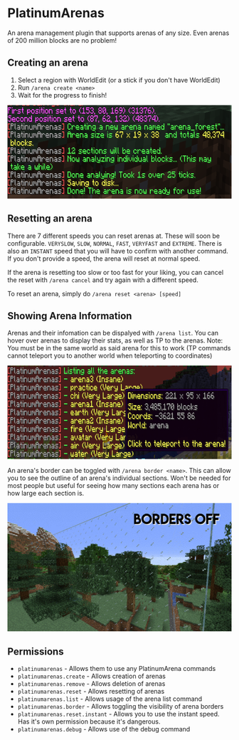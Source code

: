 # PlatinumArenas

An arena management plugin that supports arenas of any size. Even arenas of 200 million blocks are no problem!

## Creating an arena

1. Select a region with WorldEdit (or a stick if you don't have WorldEdit)
2. Run `/arena create <name>`
3. Wait for the progress to finish!

<p align="center"><img src="docs/arena_create.png" height=210 width =653 /></p>

## Resetting an arena

There are 7 different speeds you can reset arenas at. These will soon be configurable. `VERYSLOW`, `SLOW`, `NORMAL`, `FAST`, `VERYFAST` and `EXTREME`. There is also an `INSTANT` speed that you will have to confirm with another command. If you don't provide a speed, the arena will reset at normal speed.

If the arena is resetting too slow or too fast for your liking, you can cancel the reset with `/arena cancel` and try again with a different speed.

To reset an arena, simply do `/arena reset <arena> [speed]`

## Showing Arena Information

Arenas and their infomation can be dispalyed with `/arena list`. You can hover over arenas to display their stats, as well as TP to the arenas. Note: You must be in the same world as said arena for this to work (TP commands cannot teleport you to another world when teleporting to coordinates)

<p align="center"><img src="docs/arena_list.png" height=210 width =653 /></p>

An arena's border can be toggled with `/arena border <name>`. This can allow you to see the outline of an arena's individual sections. Won't be needed for most people but useful for seeing how many sections each arena has or how large each section is.

<p align="center"><img src="docs/arena_border.gif" height=288 width =512 /></p>

## Permissions

- `platinumarenas` - Allows them to use any PlatinumArena commands
- `platinumarenas.create` - Allows creation of arenas
- `platinumarenas.remove` - Allows deletion of arenas
- `platinumarenas.reset` - Allows resetting of arenas
- `platinumarenas.list` - Allows usage of the arena list command
- `platinumarenas.border` - Allows toggling the visibility of arena borders
- `platinumarenas.reset.instant` - Allows you to use the instant speed. Has it's own permission because it's dangerous.
- `platinumarenas.debug` - Allows use of the debug command
